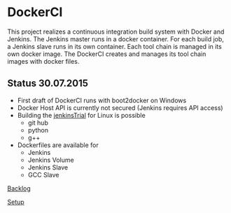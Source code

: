 #   DockerCI
This project realizes a continuous integration build system with Docker and Jenkins.
The Jenkins master runs in a docker container.
For each build job, a Jenkins slave runs in its own container.
Each tool chain is managed in its own docker image.
The DockerCI creates and manages its tool chain images with docker files.

##  Status 30.07.2015
- First draft of DockerCI runs with boot2docker on Windows
- Docker Host API is currently not secured (Jenkins requires API access)
- Building the [jenkinsTrial](https://github.com/icebear8/jenkinsTrial) for Linux is possible
    * git hub
    * python
    * g++
- Dockerfiles are available for
    * Jenkins
    * Jenkins Volume
    * Jenkins Slave
    * GCC Slave

[Backlog](doc/Tasks.md)

[Setup](doc/Setup.md)
